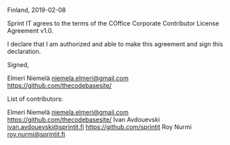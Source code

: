 Finland, 2019-02-08

Sprint IT agrees to the terms of the COffice Corporate Contributor License
Agreement v1.0.

I declare that I am authorized and able to make this agreement and sign this
declaration.

Signed,

Elmeri Niemelä niemela.elmeri@gmail.com https://github.com/thecodebasesite/

List of contributors:

Elmeri Niemelä niemela.elmeri@gmail.com https://github.com/thecodebasesite/
Ivan Avdouevski ivan.avdouevski@sprintit.fi https://github.com/sprintit
Roy Nurmi roy.nurmi@sprintit.fi
